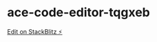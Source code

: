 # ace-code-editor-tqgxeb

[Edit on StackBlitz ⚡️](https://stackblitz.com/edit/ace-code-editor-tqgxeb)